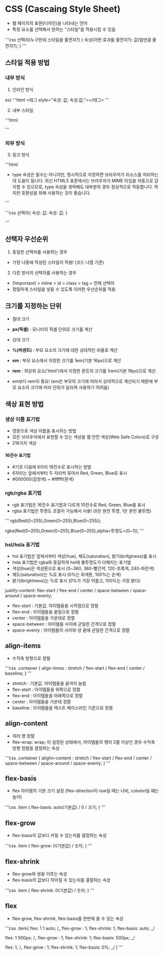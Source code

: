 # CSS (Cascaing Style Sheet)

- 웹 페이지의 표현(디자인)을 나타내는 언어
- 특정 요소를 선택해서 원하는 "스타일"을 적용시킬 수 있음

'''css
선택자(누구한테 스타일을 줄껀지?) {
속성(어떤 효과를 줄껀지?): 값(얼만큼 줄껀지?);
}
'''

## 스타일 적용 방법

### 내부 방식

1. 인라인 방식

ex)
'''html
<태그 style="속성: 값; 속성:값;"></태그>
'''

2. 내부 스타일

'''html

<head>
<style>
    선택자 {
        속성: 값;
        속성: 값;
    }
</style>
</head>
'''

### 외부 방식

3. 링크 방식

'''html

<head>
<link rel="stylesheet" type="text/css" href="style.css" />

- type 속성은 필수는 아니지만, 명시적으로 지정하면 브라우저가 리소스를 처리하는 데 도움이 됩니다. 최신 HTML5 표준에서는 브라우저가 MIME 타입을 자동으로 감지할 수 있으므로, type 속성을 생략해도 대부분의 경우 정상적으로 작동합니다. 하지만 호환성을 위해 사용하는 것이 좋습니다.

</head>
'''

'''css
선택자{
속성: 값;
속성: 값;
}

'''

## 선택자 우선순위

1. 동일한 선택자를 사용하는 경우

- 가장 나중에 작성된 스타일이 적용! (코드 나열 기준)

2. 다른 방식의 선택자를 사용하는 경우

- (!important) > inline > id > class > tag > 전체 선택자
- 정밀하게 스타일을 넣을 수 있도록 이러한 우선순위를 적용.

## 크기를 지정하는 단위

- 절대 크기
- **px(픽셀)** : 모니터의 픽셀 단위로 크기를 계산

- 상대 크기
- **%(퍼센트)** : 부모 요소의 크기에 대한 상대적인 비율로 계산
- **em** : 부모 요소에서 지정한 크기를 1em(기본 16px)으로 계산
- **rem** : 최상위 요소('html')에서 지정한 폰트의 크기를 1rem(기본 16px)으로 계산
- em보다 rem이 중요! (em은 부모의 크기에 따라서 상대적으로 계산되기 때문에 부모 요소의 크기에 따라 단위가 달라져 사용하기 어려움)

## 색상 표현 방법

### 생상 이름 표기법

- 영문으로 색상 이름을 표시하는 방법
- 모든 브라우저에서 표현할 수 있는 색상을 웹 안전 색상(Web Safe Colors)로 구성
- 216가지 색상

#### 16진수 표기법

- #기호 다음에 6자리 16진수로 표시하는 방법
- 6자리는 앞에서부터 두 자리씩 묶어서 Red, Green, Blue로 표시
- #000000(검정색) ~ #ffffff(흰색)

### rgb/rgba 표기법

- rgb 표기법은 16진수 표기법과 다르게 10진수로 Red, Green, Blue를 표시
- rgba 표기법은 투명도 조절이 가능해서 사용! (0은 완전 투명, 1은 완전 불투명)

'''
rgb(Red(0~255),Green(0~255),Blue(0~255));

rgba(Red(0~255),Green(0~255),Blue(0~255),alpha<투명도>(0~1));
'''

### hsl/hsla 표기법

- hsl 표기법은 앞에서부터 색상(hue), 채도(saturation), 밝기(brifgtness)를 표시
- hsla 표기법은 rgba와 동일하게 hsl에 불투명도가 더해지는 표기법
- 색상(hue)은 색상환으로 표시 (0~360, 360-빨간색, 120-초록색, 240-파란색)
- 채도(saturation)는 %로 표시 (0%는 회색톤, 100%는 순색)
- 밝기(brightness)는 %로 표시 (0%가 가장 어둡고, 100%는 가장 밝다)

justify-content: flex-start / flex-end / center / space-between / space-around / space-evenly;

- flex-start : 기본값. 아이템들을 시작점으로 정렬
- flex-end : 아이템들을 끝점으로 정렬
- center : 아이템들을 가운데로 정렬
- space-between : 아이템들 사이에 균일한 간격으로 정렬
- space-evenly : 아이템들의 사이와 양 끝에 균일한 간격으로 정렬

## align-items

- 수직축 방향으로 정렬

'''css
.container {
align-times : stretch / flex-start / flex-end / center / baseline;
}
'''

- stretch : 기본값. 아이템들을 끝까지 늘림
- flex-start : 아이템들을 위쪽으로 정렬
- flex-end : 아이템들을 아래쪽으로 정렬
- center : 아이템들을 가운데 정렬
- baseline : 아이템들을 텍스트 베이스라인 기준으로 정렬

## align-content

- 여러 행 정렬
- flex-wrap: wrap; 이 설정된 상태에서, 아이템들의 행이 2줄 이상인 경우 수직축 방향 정렬을 결정하는 속성

'''css
.container {
alighn-content : stretch / flex-start / flex-end / center / space-between / space-around / space-evenly;
}
'''

## flex-basis

- flex 아이템의 기본 크기 설정 (flex-direction이 row일 때는 너비, column일 떄는 높이)

'''css
.item {
flex-basis: auto(기본값) / 0 / 크기;
}
'''

## flex-grow

- flex-basis의 값보다 커질 수 있는지를 결정하는 속성

'''css
.item {
flex-grow: 0(기본값) / 숫자;
}
'''

## flex-shrink

- flex-grow와 쌍을 이루는 속성
- flex-basis의 값보다 작아질 수 있는지를 결절하는 속성

'''css
.item {
flex-shrink: 0(기본값) / 숫자;
}
'''

## flex

- flex-grow, flex-shrink, flex-basis를 한번에 쓸 수 있는 속성

'''css
.item{
flex: 1 1 auto;
/_ flex-grow : 1; flex-shrink: 1; flex-basis: auto; _/

flex: 1 500px;
/_ flex-grow : 1; flex-shrink: 1; flex-basis: 500px; _/

flex: 1;
/_ flex-grow : 1; flex-shrink: 1; flex-basis: 0%; _/
}
'''
